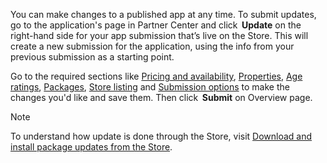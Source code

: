 You can make changes to a published app at any time. To submit updates, go to the application's page in Partner Center and click  **Update** on the right-hand side for your app submission that’s live on the Store. This will create a new submission for the application, using the info from your previous submission as a starting point. 

Go to the required sections like [Pricing and availability](../../../apps/publish/publish-your-app/price-and-availability.md), [Properties](../../../apps/publish/publish-your-app/enter-app-properties.md), [Age ratings](../../../apps/publish/publish-your-app/age-ratings.md), [Packages](../../../apps/publish/publish-your-app/upload-app-packages.md), [Store listing](../../../apps/publish/publish-your-app/create-app-store-listing.md) and [Submission options](../../../apps/publish/publish-your-app/manage-submission-options.md) to make the changes you'd like and save them. Then click  **Submit** on Overview page.

> [!NOTE]
> To understand how update is done through the Store, visit [Download and install package updates from the Store](/windows/uwp/packaging/self-install-package-updates#mandatory-package-updates). 